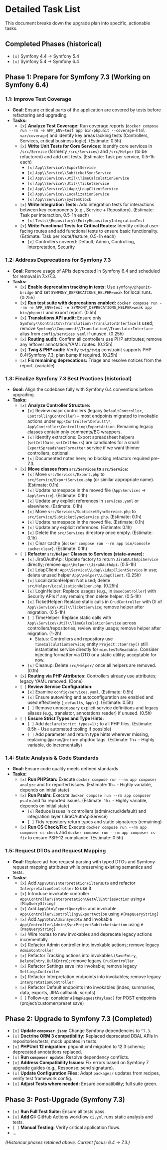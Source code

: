 # Detailed Task List

This document breaks down the upgrade plan into specific, actionable tasks.

## Completed Phases (historical)

-   `[x]` Symfony 4.4 -> Symfony 5.4
-   `[x]` Symfony 5.4 -> Symfony 6.4

## Phase 1: Prepare for Symfony 7.3 (Working on Symfony 6.4)

### 1.1: Improve Test Coverage

-   **Goal:** Ensure critical parts of the application are covered by tests before refactoring and upgrading.
-   **Tasks:**
    -   `[x]` **Analyze Test Coverage:** Run coverage reports (`docker compose run --rm -e APP_ENV=test app bin/phpunit --coverage-html var/coverage`) and identify key areas lacking tests (Controllers, Services, critical business logic). (Estimate: 0.5h)
    -   `[x]` **Write Unit Tests for Core Services:** Identify core services in `/src/Service` (formerly `/src/Services`) and `/src/Helper` (to be refactored) and add unit tests. (Estimate: Task per service, 0.5-1h each)
        -   `[x]` `App\\Service\\ExportService`
        -   `[x]` `App\\Service\\SubticketSyncService`
        -   `[x]` `App\\Service\\Util\\TimeCalculationService`
        -   `[x]` `App\\Service\\Util\\TicketService`
        -   `[x]` `App\\Service\\Ldap\\LdapClientService`
        -   `[x]` `App\\Service\\LocalizationService`
        -   `[x]` `App\\Service\\SystemClock`
    -   `[x]` **Write Integration Tests:** Add integration tests for interactions between key components (e.g., Service + Repository). (Estimate: Task per interaction, 0.5-1h each)
        -   `[x]` `Tests\\Repository\\EntryRepositoryIntegrationTest`
    -   `[x]` **Write Functional Tests for Critical Routes:** Identify critical user-facing routes and add functional tests to ensure basic functionality. (Estimate: Task per route/feature, 0.5-1h each)
        -   `[x]` Controllers covered: Default, Admin, Controlling, Interpretation, Security

### 1.2: Address Deprecations for Symfony 7.3

-   **Goal:** Remove usage of APIs deprecated in Symfony 6.4 and scheduled for removal in 7.x/7.3.
-   **Tasks:**
    -   `[x]` **Enable deprecation tracking in tests:** Use `symfony/phpunit-bridge` and set `SYMFONY_DEPRECATIONS_HELPER=weak` for local runs. (0.25h)
    -   `[x]` **Run test suite with deprecations enabled:** `docker compose run --rm -e APP_ENV=test -e SYMFONY_DEPRECATIONS_HELPER=weak app bin/phpunit` and export report. (0.5h)
    -   `[x]` **Translations API audit:** Ensure only `Symfony\\Contracts\\Translation\\TranslatorInterface` is used; remove `Symfony\\Component\\Translation\\TranslatorInterface` alias from `config/services.yaml` if unused. (0.25h)
    -   `[x]` **Routing audit:** Confirm all controllers use PHP attributes; remove any leftover annotation/YAML routes. (0.25h)
    -   `[x]` **Twig & PHP audit:** Verify `twig/twig` constraint supports PHP 8.4/Symfony 7.3; plan bump if required. (0.25h)
    -   `[x]` **Fix remaining deprecations:** Triage and resolve notices from the report. (variable)

### 1.3: Finalize Symfony 7.3 Best Practices (historical)

-   **Goal:** Align the codebase fully with Symfony 6.4 conventions before upgrading.
-   **Tasks:**
    -   `[x]` **Analyze Controller Structure:**
        -   `[x]` Review major controllers (legacy `DefaultController`, `ControllingController`) – most endpoints migrated to invokable actions under `App\Controller\Default\*`, `App\Controller\Controlling\ExportAction`. Remaining legacy classes contain only comments/BC wrappers.
        -   `[x]` Identify extractions: Export spreadsheet helpers (`setCellDate`, `setCellHours`) are candidates for a small `ExportSpreadsheetFormatter` service if we want thinner controllers; optional.
        -   `[x]` Documented notes here; no blocking refactors required pre-7.3.
    -   `[x]` **Move classes from `src/Services` to `src/Service`:**
        -   `[x]` Move `src/Services/Export.php` to `src/Service/ExportService.php` (or similar appropriate name). (Estimate: 0.1h)
        -   `[x]` Update namespace in the moved file (`App\Services` -> `App\Service`). (Estimate: 0.1h)
        -   `[x]` Update any explicit references in `services.yaml` or elsewhere. (Estimate: 0.1h)
        -   `[x]` Move `src/Services/SubticketSyncService.php` to `src/Service/SubticketSyncService.php`. (Estimate: 0.1h)
        -   `[x]` Update namespace in the moved file. (Estimate: 0.1h)
        -   `[x]` Update any explicit references. (Estimate: 0.1h)
        -   `[x]` Delete the `src/Services` directory once empty. (Estimate: 0.1h)
        -   `[x]` Clear cache (`docker compose run --rm app bin/console cache:clear`). (Estimate: 0.1h)
    -   `[ ]` **Refactor `src/Helper` Classes to Services (state-aware):**
        -   `[x]` JiraOAuthApi: Update factory to return `JiraOAuthApiService` directly; remove `App\\Helper\\JiraOAuthApi`. (0.5-1h)
        -   `[x]` LdapClient: `App\\Service\\Ldap\\LdapClientService` in use; delete unused helper `App\\Helper\\LdapClient`. (0.25h)
        -   `[x]` LocalizationHelper: Not used; delete `src/Helper/LocalizationHelper.php`. (0.25h)
        -   `[x]` LoginHelper: Replace usages (e.g., in `BaseController`) with Security APIs if any remain; then delete helper. (0.5-1h)
        -   `[x]` TicketHelper: Replace static calls in `CrudController` with DI of `App\\Service\\Util\\TicketService`; remove helper after migration. (0.5-1h)
        -   `[ ]` TimeHelper: Replace static calls with `App\\Service\\Util\\TimeCalculationService` across controllers/repositories; review entity usage; remove helper after migration. (1-2h)
            -   Status: Controllers and repository use `TimeCalculationService`; entity `Project::toArray()` still instantiates service directly for `minutesToReadable`. Consider injecting formatter via DTO or a static utility; acceptable for now.
        -   `[x]` Cleanup: Delete `src/Helper/` once all helpers are removed. (0.1h)
    -   `[x]` **Routing via PHP Attributes:** Controllers already use attributes; legacy YAML removed. (Done)
    -   `[ ]` **Review Service Configuration:**
        -   `[x]` Examine `config/services.yaml`. (Estimate: 0.5h)
        -   `[x]` Ensure autowiring and autoconfiguration are enabled and used effectively (`_defaults`, `App\\`). (Estimate: 0.5h)
        -   `[ ]` Remove unnecessary explicit service definitions and legacy aliases (e.g., translator, annotations reader) if unused. (0.5h)
    -   `[ ]` **Ensure Strict Types and Type Hints:**
        -   `[ ]` Add `declare(strict_types=1);` to all PHP files. (Estimate: 0.5h - Use automated tooling if possible)
        -   `[ ]` Add parameter and return type hints wherever missing, replacing `@param`/`@return` phpdoc tags. (Estimate: 1h+ - Highly variable, do incrementally)

### 1.4: Static Analysis & Code Standards

-   **Goal:** Ensure code quality meets defined standards.
-   **Tasks:**
    -   `[x]` **Run PHPStan:** Execute `docker compose run --rm app composer analyze` and fix reported issues. (Estimate: 1h+ - Highly variable, depends on initial state)
    -   `[x]` **Run Psalm:** Execute `docker compose run --rm app composer psalm` and fix reported issues. (Estimate: 1h+ - Highly variable, depends on initial state)
        -   `[x]` Reduce issues in controllers (admin/crud/default) and integration layer (JiraOAuthApiService)
        -   `[ ]` Tidy repository return types and static signatures (remaining)
    -   `[x]` **Run CS Check/Fix:** Execute `docker compose run --rm app composer cs-check` and `docker compose run --rm app composer cs-fix` to ensure PSR-12 compliance. (Estimate: 0.5h)

### 1.5: Request DTOs and Request Mapping

-   **Goal:** Replace ad-hoc request parsing with typed DTOs and Symfony request mapping attributes while preserving existing semantics and tests.
-   **Tasks:**
    -   `[x]` Add `App\Dto\InterpretationFiltersDto` and refactor `InterpretationController` to use it
    -   `[x]` Introduce invokable controller `App\Controller\Interpretation\GetAllEntriesAction` using `#[MapQueryString]`
    -   `[x]` Add `App\Dto\ExportQueryDto` and invokable `App\Controller\Controlling\ExportAction` using `#[MapQueryString]`
    -   `[x]` Add `App\Dto\AdminSyncDto` and invokable `App\Controller\Admin\SyncProjectSubticketsAction` using `#[MapQueryString]`
    -   `[x]` Wire routes to new invokables and deprecate legacy actions incrementally
    -   `[x]` Refactor Admin controller into invokable actions; remove legacy `AdminController`
    -   `[x]` Refactor Tracking actions into invokables (`SaveEntry`, `DeleteEntry`, `BulkEntry`); remove legacy `CrudController`
    -   `[x]` Refactor Settings save into invokable; remove legacy `SettingsController`
    -   `[x]` Refactor Interpretation endpoints into invokables; remove legacy `InterpretationController`
    -   `[x]` Refactor Default endpoints into invokables (index, summaries, data, exports, JIRA callback, scripts)
    -   `[ ]` Follow-up: consider `#[MapRequestPayload]` for POST endpoints (project/customer/preset save)

## Phase 2: Upgrade to Symfony 7.3 (Completed)

-   `[x]` **Update `composer.json`:** Change Symfony dependencies to `^7.3`.
-   `[x]` **Doctrine ORM 3 compatibility:** Replaced deprecated DBAL APIs in repositories/tests; mock updates in tests.
-   `[x]` **PHPUnit 12 migration:** phpunit.xml migrated to 12.3 schema; deprecated annotations replaced.
-   `[x]` **Run `composer update`:** Resolve dependency conflicts.
-   `[x]` **Address Compatibility Issues:** Fix errors based on Symfony 7 upgrade guides (e.g., Response::send signature).
-   `[x]` **Update Configuration Files:** Adapt `packages/` updates from recipes, verify test framework config.
-   `[x]` **Adjust Tests where needed:** Ensure compatibility; full suite green.

## Phase 3: Post-Upgrade (Symfony 7.3)

-   `[x]` **Run Full Test Suite:** Ensure all tests pass.
-   `[x]` **Add CI:** GitHub Actions workflow `ci.yml` runs static analysis and tests.
-   `[ ]` **Manual Testing:** Verify critical application flows.
-   ...

_(Historical phases retained above. Current focus: 6.4 -> 7.3.)_

